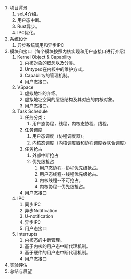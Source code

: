 1. 项目背景
	1. seL4介绍。
	2. 用户态中断。
	3. Rust异步。
	4. IPC优化。
2. 系统设计
	1. 异步系统调用和异步IPC
3. 模块和接口（每个模块按照内核实现和用户态接口进行介绍）
	1. Kernel Object & Capability
		1. 内核对象的概念以及分类。
		2. Untyped在内核中的维护方式。
		3. Capability的管理机制。
		4. 用户态接口。
	2. VSpace
		1. 虚拟地址的介绍。
		2. 虚拟地址空间的层级结构及其对应的内核对象。
		3. 用户态接口。
	3. Task Schedule
		1. 任务分类：
			1. 用户态协程，线程，内核态协程、线程。
		2. 任务调度
			1. 用户态调度（协程调度器）。
			2. 内核态调度（内核调度器和协程调度器联合调度）
		3. 任务抢占
			1. 外部中断抢占
			2. 优先级抢占
				1. 用户态协程--协程优先级抢占。
				2. 用户态线程--线程优先级抢占。
				3. 内核线程--不可抢占。
				4. 内核协程--优先级抢占。
		4. 用户态接口
	4. IPC
		1. 同步IPC
		2. 异步Notification
		3. U-notification
		4. 异步IPC
		5. 用户态接口
	5. Interrupts
		1. 内核态的中断管理。
		2. 基于内核的用户态中断代理机制。
		3. 基于硬件的用户态中断代理机制。
		4. 用户态接口
4. 实验评估
5. 总结与展望